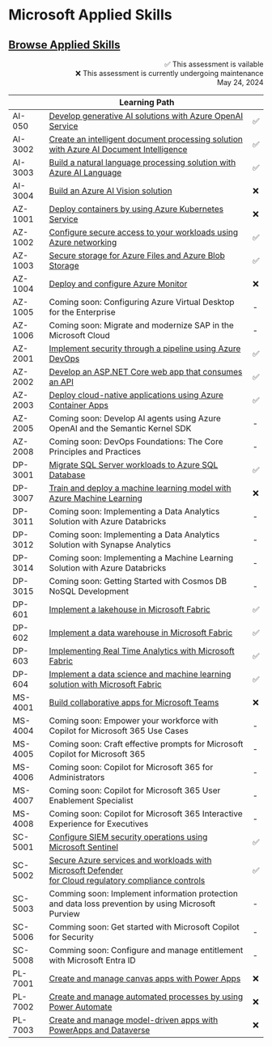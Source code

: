 # Microsoft Applied Skills

## [Browse Applied Skills](https://learn.microsoft.com/en-us/credentials/browse/?credential_types=applied%20skills)

<p align="right">
    ✅ This assessment is vailable <br>
    ❌ This assessment is currently undergoing maintenance <br>
    May 24, 2024
</p>


|          | Learning Path                                                                                                        |     |
| -------- | -------------------------------------------------------------------------------------------------------------------- | --- |
| AI-050   | [Develop generative AI solutions with Azure OpenAI Service][050 LP]                                                  | ✅ |
| AI-3002  | [Create an intelligent document processing solution with Azure AI Document Intelligence][3002 LP]                    | ✅ |
| AI-3003  | [Build a natural language processing solution with Azure AI Language][3003 LP]                                       | ✅ |
| AI-3004  | [Build an Azure AI Vision solution][3004 LP]                                                                         | ❌ |
| AZ-1001  | [Deploy containers by using Azure Kubernetes Service][1001 LP]                                                       | ❌ |
| AZ-1002  | [Configure secure access to your workloads using Azure networking][1002 LP]                                          | ✅ |
| AZ-1003  | [Secure storage for Azure Files and Azure Blob Storage][1003 LP]                                                     | ✅ |
| AZ-1004  | [Deploy and configure Azure Monitor][1004 LP]                                                                        | ❌ |
| AZ-1005  | Coming soon: Configuring Azure Virtual Desktop for the Enterprise                                                    | - |
| AZ-1006  | Coming soon: Migrate and modernize SAP in the Microsoft Cloud                                                        | - |
| AZ-2001  | [Implement security through a pipeline using Azure DevOps][2001 LP]                                                  | ✅ |
| AZ-2002  | [Develop an ASP.NET Core web app that consumes an API][2002 LP]                                                      | ✅ |
| AZ-2003  | [Deploy cloud-native applications using Azure Container Apps][2003 LP]                                               | ✅ |
| AZ-2005  | Coming soon: Develop AI agents using Azure OpenAI and the Semantic Kernel SDK                                        | - |
| AZ-2008  | Coming soon: DevOps Foundations: The Core Principles and Practices                                                   | - |
| DP-3001  | [Migrate SQL Server workloads to Azure SQL Database][3001 LP]                                                        | ✅ |
| DP-3007  | [Train and deploy a machine learning model with Azure Machine Learning][3007 LP]                                     | ❌ |
| DP-3011  | Coming soon: Implementing a Data Analytics Solution with Azure Databricks                                            | - |
| DP-3012  | Coming soon: Implementing a Data Analytics Solution with Synapse Analytics                                           | - |
| DP-3014  | Coming soon: Implementing a Machine Learning Solution with Azure Databricks                                          | - |
| DP-3015  | Coming soon: Getting Started with Cosmos DB NoSQL Development                                                        | - |
| DP-601   | [Implement a lakehouse in Microsoft Fabric][601 LP]                                                                  | ✅ |
| DP-602   | [Implement a data warehouse in Microsoft Fabric][602 LP]                                                             | ✅ |
| DP-603   | [Implementing Real Time Analytics with Microsoft Fabric][603 LP]                                                     | ✅ |
| DP-604   | [Implement a data science and machine learning solution with Microsoft Fabric][604 LP]                               | ✅ |
| MS-4001  | [Build collaborative apps for Microsoft Teams][4001 LP]                                                              | ❌ |
| MS-4004  | Coming soon: Empower your workforce with Copilot for Microsoft 365 Use Cases                                         | - |
| MS-4005  | Coming soon: Craft effective prompts for Microsoft Copilot for Microsoft 365                                         | - |
| MS-4006  | Coming soon: Copilot for Microsoft 365 for Administrators                                                            | - |
| MS-4007  | Coming soon: Copilot for Microsoft 365 User Enablement Specialist                                                    | - |
| MS-4008  | Coming soon: Copilot for Microsoft 365 Interactive Experience for Executives                                         | - |
| SC-5001  | [Configure SIEM security operations using Microsoft Sentinel][5001 LP]                                               | ✅ |
| SC-5002  | [Secure Azure services and workloads with Microsoft Defender <br> for Cloud regulatory compliance controls][5002 LP] | ✅ |
| SC-5003  | Comming soon: Implement information protection and data loss prevention by using Microsoft Purview                   | - |
| SC-5006  | Comming soon: Get started with Microsoft Copilot for Security                                                        | - |
| SC-5008  | Comming soon: Configure and manage entitlement with Microsoft Entra ID                                               | - |
| PL-7001  | [Create and manage canvas apps with Power Apps][7001 LP]                                                             | ❌ |
| PL-7002  | [Create and manage automated processes by using Power Automate][7002 LP]                                             | ❌ |
| PL-7003  | [Create and manage model-driven apps with PowerApps and Dataverse][7003 LP]                                          | ❌ |


[050 LP]:    https://learn.microsoft.com/en-us/credentials/applied-skills/develop-generative-ai-solutions-with-azure-openai-service/
[1001 LP]:   https://learn.microsoft.com/en-us/credentials/applied-skills/deploy-containers-by-using-azure-kubernetes-service/
[1002 LP]:   https://learn.microsoft.com/en-us/credentials/applied-skills/configure-secure-workloads-use-azure-virtual-networking/
[1003 LP]:   https://learn.microsoft.com/en-us/credentials/applied-skills/secure-storage-azure-files-azure-blob-storage/
[1004 LP]:   https://learn.microsoft.com/en-us/credentials/applied-skills/deploy-and-configure-azure-monitor/
[2001 LP]:   https://learn.microsoft.com/en-us/credentials/applied-skills/implement-security-through-pipeline-using-devops/
[2002 LP]:   https://learn.microsoft.com/en-us/credentials/applied-skills/develop-an-aspnet-core-web-app-that-consumes-an-api/
[2003 LP]:   https://learn.microsoft.com/en-us/credentials/applied-skills/deploy-cloud-native-apps-using-azure-container-apps/
[2005 LP]:   https://learn.microsoft.com/en-us/training/paths/develop-ai-agents-azure-open-ai-semantic-kernel-sdk/
[2008 LP]:   ./
[3001 LP]:   https://learn.microsoft.com/en-us/credentials/applied-skills/migrate-sql-workloads-azure-sql-database/
[3002 LP]:   https://learn.microsoft.com/en-us/credentials/applied-skills/create-intelligent-document-solution-azure-ai/
[3003 LP]:   https://learn.microsoft.com/en-us/credentials/applied-skills/build-natural-language-solution-azure-ai/
[3004 LP]:   https://learn.microsoft.com/en-us/credentials/applied-skills/build-azure-ai-vision-solution/
[3007 LP]:   https://learn.microsoft.com/en-us/credentials/applied-skills/train-and-deploy-a-machine-learning-model-with-azure-machine-learning/
[601 LP]:    https://learn.microsoft.com/en-us/credentials/applied-skills/implement-lakehouse-microsoft-fabric/
[602 LP]:    https://learn.microsoft.com/en-us/credentials/applied-skills/work-with-data-warehouses-using-microsoft-fabric/
[603 LP]:    https://learn.microsoft.com/en-us/credentials/applied-skills/implement-a-real-time-intelligence-solution-with-microsoft-fabric/
[604 LP]:    https://learn.microsoft.com/en-us/credentials/applied-skills/implement-a-data-science-and-machine-learning-solution-with-microsoft-fabric/
[4001 LP]:   https://learn.microsoft.com/en-us/credentials/applied-skills/build-collaborative-apps-microsoft-teams/
[4004 LP]:   ./
[4005 LP]:   ./
[4006 LP]:   https://learn.microsoft.com/en-us/training/courses/ms-4006
[4007 LP]:   ./
[4008 LP]:   ./
[5001 LP]:   https://learn.microsoft.com/en-us/credentials/applied-skills/configure-siem-security-operations-using-microsoft-sentinel/
[5002 LP]:   https://learn.microsoft.com/en-us/credentials/applied-skills/secure-azure-services-and-workloads-with-microsoft-defender-for-cloud-regulatory-compliance-controls/
[5003 LP]:   ./
[5006 LP]:   ./
[5008 LP]:   ./
[7001 LP]:   https://learn.microsoft.com/en-us/credentials/applied-skills/create-manage-canvas-apps-power-apps/
[7002 LP]:   https://learn.microsoft.com/en-us/credentials/applied-skills/create-and-manage-automated-processes-with-power-automate/
[7003 LP]:   https://learn.microsoft.com/en-us/credentials/applied-skills/create-and-manage-model-driven-apps-with-power-apps-and-dataverse/   